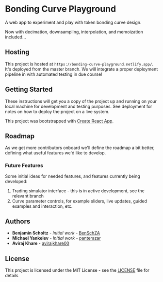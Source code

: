 # Bonding Curve Playground

A web app to experiment and play with token bonding curve design.

Now with decimation, downsampling, interpolation, and memoization included...

## Hosting

This project is hosted at `https://bonding-curve-playground.netlify.app/`. It's deployed from the master branch. We will integrate a proper deployment pipeline in with automated testing in due course!

## Getting Started

These instructions will get you a copy of the project up and running on your local machine for development and testing purposes. See deployment for notes on how to deploy the project on a live system.

This project was bootstrapped with [Create React App](https://github.com/facebook/create-react-app).

## Roadmap

As we get more contributors onboard we'll define the roadmap a bit better, defining what useful features we'd like to develop.

### Future Features

Some initial ideas for needed features, and features currently being developed:

1. Trading simulator interface - this is in active development, see the relevant branch
2. Curve parameter controls, for example sliders, live updates, guided examples and interaction, etc.

## Authors

* **Benjamin Scholtz** - *Initial work* - [BenSchZA](https://github.com/BenSchZA)
* **Michael Yankelev** - *Initial work* - [panterazar](https://github.com/panterazar)
* **Aviraj Khare** - [avirajkhare00](https://github.com/avirajkhare00)

## License

This project is licensed under the MIT License - see the [LICENSE](LICENSE) file for details
